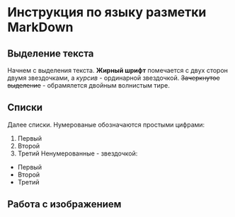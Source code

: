 # Инструкция по языку разметки MarkDown

## Выделение текста

Начнем с выделения текста.
**Жирный шрифт** помечается с двух сторон двумя звездочками, а *курсив* - ординарной звездочкой. ~~Зачеркнутое выделение~~ - обрамялется двойным волнистым тире. 

## Списки

Далее списки.
Нумерованые обозначаются простыми цифрами:
1. Первый
2. Второй
3. Третий
Ненумерованные - звездочкой:
* Первый 
* Второй
* Третий

## Работа с изображением
